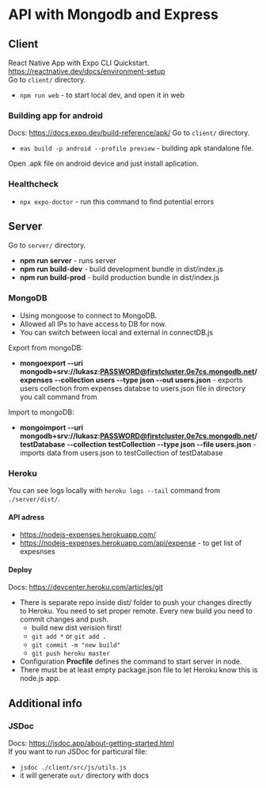 # API with Mongodb and Express

## Client

React Native App with Expo CLI Quickstart.  
https://reactnative.dev/docs/environment-setup  
Go to `client/` directory.

- `npm run web` - to start local dev, and open it in web

### Building app for android

Docs: https://docs.expo.dev/build-reference/apk/
Go to `client/` directory.

- `eas build -p android --profile preview` - building apk standalone file.

Open .apk file on android device and just install aplication.

### Healthcheck

- `npx expo-doctor` - run this command to find potential errors

## Server

Go to `server/` directory.

- **npm run server** - runs server
- **npm run build-dev** - build development bundle in dist/index.js
- **npm run build-prod** - build production bundle in dist/index.js

### MongoDB

- Using mongoose to connect to MongoDB.
- Allowed all IPs to have access to DB for now.
- You can switch between local and external in connectDB.js

Export from mongoDB:

- **mongoexport --uri mongodb+srv://lukasz:PASSWORD@firstcluster.0e7cs.mongodb.net/expenses --collection users --type json --out users.json** - exports users collection from expenses databse to users.json file in directory you call command from

Import to mongoDB:

- **mongoimport --uri mongodb+srv://lukasz:PASSWORD@firstcluster.0e7cs.mongodb.net/testDatabase --collection testCollection --type json --file users.json** - imports data from users.json to testCollection of testDatabase

### Heroku

You can see logs locally with `heroku logs --tail` command from `./server/dist/`.

#### API adress

- https://nodejs-expenses.herokuapp.com/
- https://nodejs-expenses.herokuapp.com/api/expense - to get list of expesnses

#### Deploy

Docs: https://devcenter.heroku.com/articles/git

- There is separate repo inside dist/ folder to push your changes directly to Heroku. You need to set proper remote. Every new build you need to commit changes and push.
  - build new dist verision first!
  - `git add *` or `git add .`
  - `git commit -m "new build"`
  - `git push heroku master`
- Configuration **Procfile** defines the command to start server in node.
- There must be at least empty package.json file to let Heroku know this is node.js app.

## Additional info

### JSDoc

Docs: https://jsdoc.app/about-getting-started.html  
If you want to run JSDoc for particural file:

- `jsdoc ./client/src/js/utils.js`
- it will generate `out/` directory with docs
